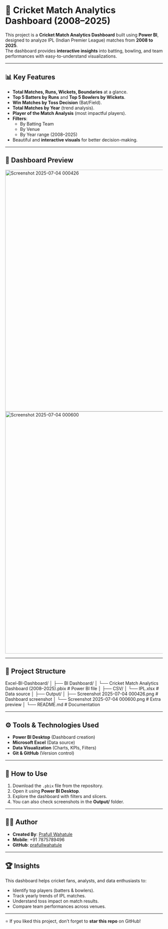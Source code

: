 # 🏏 Cricket Match Analytics Dashboard (2008–2025)

This project is a **Cricket Match Analytics Dashboard** built using **Power BI**, designed to analyze IPL (Indian Premier League) matches from **2008 to 2025**.  
The dashboard provides **interactive insights** into batting, bowling, and team performances with easy-to-understand visualizations.

---

## 📊 Key Features

- **Total Matches, Runs, Wickets, Boundaries** at a glance.
- **Top 5 Batters by Runs** and **Top 5 Bowlers by Wickets**.
- **Win Matches by Toss Decision** (Bat/Field).
- **Total Matches by Year** (trend analysis).
- **Player of the Match Analysis** (most impactful players).
- **Filters**:
  - By Batting Team
  - By Venue
  - By Year range (2008–2025)
- Beautiful and **interactive visuals** for better decision-making.

---

## 📸 Dashboard Preview

<img width="1366" height="771" alt="Screenshot 2025-07-04 000426" src="https://github.com/user-attachments/assets/b6271d09-4493-4240-9125-a7b7813f9a08" />

<img width="1367" height="772" alt="Screenshot 2025-07-04 000600" src="https://github.com/user-attachments/assets/05c79a17-5a92-454b-bbc4-92d1de1b49dc" />

---

## 📂 Project Structure

Excel-BI-Dashboard/
│
├── BI Dashboard/
│ └── Cricket Match Analytics Dashboard (2008–2025).pbix # Power BI file
│
├── CSV/
│ └── IPL.xlsx # Data source
│
├── Output/
│ ├── Screenshot 2025-07-04 000426.png # Dashboard screenshot
│ └── Screenshot 2025-07-04 000600.png # Extra preview
│
└── README.md # Documentation



---

## ⚙️ Tools & Technologies Used
- **Power BI Desktop** (Dashboard creation)
- **Microsoft Excel** (Data source)
- **Data Visualization** (Charts, KPIs, Filters)
- **Git & GitHub** (Version control)

---

## 🚀 How to Use
1. Download the `.pbix` file from the repository.
2. Open it using **Power BI Desktop**.
3. Explore the dashboard with filters and slicers.
4. You can also check screenshots in the **Output/** folder.

---

## 👨‍💻 Author
- **Created By**: [Prafull Wahatule](mailto:prafullwahatule@gmail.com)  
- **Mobile**: +91 7875789496  
- **GitHub**: [prafullwahatule](https://github.com/prafullwahatule)

---

## 🏆 Insights
This dashboard helps cricket fans, analysts, and data enthusiasts to:
- Identify top players (batters & bowlers).
- Track yearly trends of IPL matches.
- Understand toss impact on match results.
- Compare team performances across venues.

---

⭐ If you liked this project, don’t forget to **star this repo** on GitHub!
